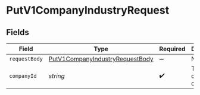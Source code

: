 # PutV1CompanyIndustryRequest


## Fields

| Field                                                                                         | Type                                                                                          | Required                                                                                      | Description                                                                                   |
| --------------------------------------------------------------------------------------------- | --------------------------------------------------------------------------------------------- | --------------------------------------------------------------------------------------------- | --------------------------------------------------------------------------------------------- |
| `requestBody`                                                                                 | [PutV1CompanyIndustryRequestBody](../../models/operations/putv1companyindustryrequestbody.md) | :heavy_minus_sign:                                                                            | N/A                                                                                           |
| `companyId`                                                                                   | *string*                                                                                      | :heavy_check_mark:                                                                            | The UUID of the company                                                                       |